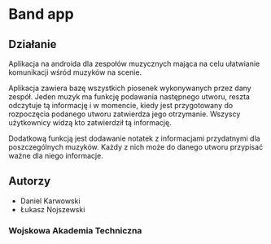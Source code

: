 # Band app

## Działanie

Aplikacja na androida dla zespołów muzycznych mająca na celu ułatwianie komunikacji wśród muzyków na scenie.

Aplikacja zawiera bazę wszystkich piosenek wykonywanych przez dany zespół. Jeden muzyk ma funkcję podawania następnego utworu, reszta odczytuje tą informację i w momencie, kiedy jest przygotowany do rozpoczęcia podanego utworu zatwierdza jego otrzymanie. Wszyscy użytkownicy widzą kto zatwierdził tą informację.

Dodatkową funkcją jest dodawanie notatek z informacjami przydatnymi dla poszczególnych muzyków. Każdy z nich może do danego utworu przypisać ważne dla niego informacje.

## Autorzy

* Daniel Karwowski
* Łukasz Nojszewski

### Wojskowa Akademia Techniczna
